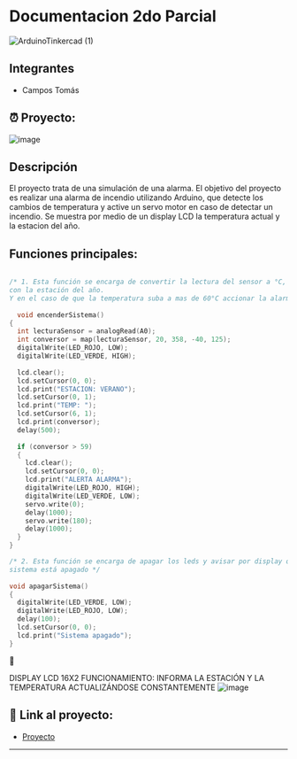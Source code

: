 # Documentacion 2do Parcial
![ArduinoTinkercad (1)](https://github.com/TomasCampos26/ParcialMontacargas/assets/123908697/d69e5246-4c8f-49a0-a250-39338888852d)


## Integrantes 
- Campos Tomás

## ⏰ Proyecto: 
![image](https://github.com/TomasCampos26/parcial2/assets/123908697/ca1e38c2-1a75-4c7b-bee6-10e49c4ff7aa)


## Descripción
El proyecto trata de una simulación de una alarma. El objetivo del proyecto
es realizar una alarma de incendio utilizando Arduino, que detecte los cambios de temperatura
y active un servo motor en caso de detectar un incendio.
Se muestra por medio de un display LCD la temperatura actual y la estacion del año.

## Funciones principales:

~~~ C (lenguaje en el que esta escrito)

/* 1. Esta función se encarga de convertir la lectura del sensor a °C, mostrarla en el display LCD junto
con la estación del año.
Y en el caso de que la temperatura suba a mas de 60°C accionar la alarma y mover el servo motor */
  
  void encenderSistema()  
{
  int lecturaSensor = analogRead(A0);
  int conversor = map(lecturaSensor, 20, 358, -40, 125);
  digitalWrite(LED_ROJO, LOW);
  digitalWrite(LED_VERDE, HIGH);
  
  lcd.clear();
  lcd.setCursor(0, 0);
  lcd.print("ESTACION: VERANO"); 
  lcd.setCursor(0, 1);
  lcd.print("TEMP: "); 
  lcd.setCursor(6, 1);
  lcd.print(conversor);
  delay(500);
  
  if (conversor > 59)
  {
    lcd.clear();
    lcd.setCursor(0, 0);
    lcd.print("ALERTA ALARMA");
    digitalWrite(LED_ROJO, HIGH);
    digitalWrite(LED_VERDE, LOW);
    servo.write(0);
    delay(1000);
    servo.write(180);
    delay(1000);     
  }
}

/* 2. Esta función se encarga de apagar los leds y avisar por display que el
sistema está apagado */
  
void apagarSistema()
{
  digitalWrite(LED_VERDE, LOW);
  digitalWrite(LED_ROJO, LOW);
  delay(100);
  lcd.setCursor(0, 0);
  lcd.print("Sistema apagado");
}

~~~

🎨

DISPLAY LCD 16X2
FUNCIONAMIENTO: INFORMA LA ESTACIÓN Y LA TEMPERATURA ACTUALIZÁNDOSE CONSTANTEMENTE
![image](https://github.com/TomasCampos26/parcial2/assets/123908697/309e384c-557b-4222-8913-e12c2f5a576b)



## 🥇 Link al proyecto:
- [Proyecto](https://www.tinkercad.com/things/g8Cci8ZcVkj-copy-of-2do-parcial/editel?tenant=circuits)

---
